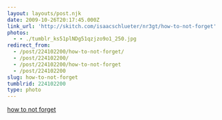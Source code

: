 ```yaml
---
layout: layouts/post.njk
date: 2009-10-26T20:17:45.000Z
link_url: 'http://skitch.com/isaacschlueter/nr3gt/how-to-not-forget'
photos:
  - - ./tumblr_ks51plNDg51qzjzo9o1_250.jpg
redirect_from:
  - /post/224102200/how-to-not-forget/
  - /post/224102200/
  - /post/224102200/how-to-not-forget
  - /post/224102200
slug: how-to-not-forget
tumblrid: 224102200
type: photo
---
```

<p><a href="http://skitch.com/isaacschlueter/nr3gt/how-to-not-forget">how to not forget</a></p>
